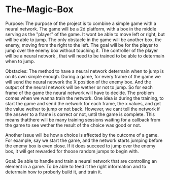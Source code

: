 # The-Magic-Box

Purpose:
The purpose of the project is to combine a simple game with a neural network. The game will be a 2d platform, with a box in the middle serving as the "player" of the game. It wont be able to move left or right, but will be able to jump. The only obstacle in the game will be another box, the enemy, moving from the right to the left. The goal will be for the player to jump over the enemy box without touching it. The controller of the player will be a neural network , that will need to be trained to be able to determain when to jump. 

Obstacles:
The method to have a neural network determain when to jump is on its own simple enough. During a game, for every frame of the game we will send the neural network the X position of the enemy box. And the output of the neural network will be wether or not to jump. So for each frame of the game the neural network will have to decide. The problem comes when we wanna train the network. One idea is during the training, to start the game and send the network for each frame, the x values, and get the value wether to jump or not back. However, we cant tell the network if the answer to a frame is correct or not, until the game is complete. This means thatthere will be many training sessions waiting for a callback from the game to see wether the result of the choice was good or not. 

Another issue will be how a choice is affected by the outcome of a game. For example, say we start the game, and the network starts jumping before the enemy box is even close. If it does succeed to jump over the enemy box, it will get rewarded for thoose random jumps to begin with.

Goal:
Be able to handle and train a neural network that are controlling an element in a game. To be able to feed it the right information and to determain how to proberly build it, and train it.
